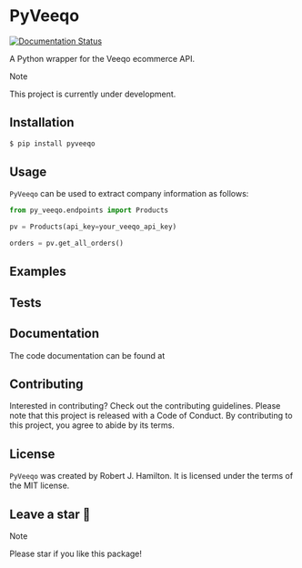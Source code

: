 # PyVeeqo
[![Documentation Status](https://readthedocs.org/projects/py-veeqo/badge/?version=latest)](https://py-veeqo.readthedocs.io/en/latest/?badge=latest)

A Python wrapper for the Veeqo ecommerce API.

> [!NOTE]  
> This project is currently under development. 

## Installation

```bash
$ pip install pyveeqo
```

## Usage

`PyVeeqo` can be used to extract company information as follows:

```python
from py_veeqo.endpoints import Products

pv = Products(api_key=your_veeqo_api_key)

orders = pv.get_all_orders()
```

## Examples

## Tests

## Documentation
The code documentation can be found at 

## Contributing

Interested in contributing? Check out the contributing guidelines. 
Please note that this project is released with a Code of Conduct. 
By contributing to this project, you agree to abide by its terms.

## License

`PyVeeqo` was created by Robert J. Hamilton. It is licensed under the terms
of the MIT license.

## Leave a star :star2:
> [!NOTE]
> Please star if you like this package!